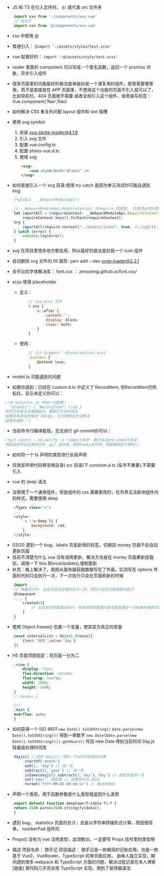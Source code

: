 * JS 和 TS 在引入文件时， `@/` 就代表 src 文件夹
```javascript
    import xxx from './components/xxx.vue'
    // 相当于
    import xxx from '@/components/xxx.vue'
```
* css 中使用 @
 * 普通引入： `@import './assets/styles/test.scss'`
 * vue 配置好的： `import '~@/assets/style/test.scss'`

* router 里面的 component 可以写成一个匿名函数，返回一个 promise 对象，异步引入组件

* 很多页面里的功能最好的做法是单独封装一个课复用的组件，那里需要哪里用，而不是直接放在 APP 页面里，不想用这个功能的页面不引入就可以了，比如导航栏，404 页面就不需要.或者全局引入这个组件，谁用谁写标签：Vue.component('Nav',Nav)

* 如何解决 CSS 重复的问题  layout 组件和 slot 插槽

* 使用 svg symbol
    1. 安装 svg-sprite-loader@4.1.6
    2. 引入 svg 文件
    3. 配置 vue.config.ts
    4. 配置 shims-vue.d.ts
    5. 使用 svg 
    ```html
        <svg>
            <use xlink:href="#label" />
        </svg>
    ```
* 如何直接引入一个 svg 目录:使用 try catch 是因为单元测试时可能会遇到 bug
```javascript
    /*global  __WebpackModuleApi*/

    // __WebpackModuleApi.RequireContext 为require 的类型， TS要求必须加类型
    let importAll = (requireContext: __WebpackModuleApi.RequireContext) =>
        requireContext.keys().forEach(requireContext);
    try {
        importAll(require.context("../assets/icons", true, /\.svg$/));
    } catch (error) {
        console.log(error);
    }
```

* svg 在项目里很多地方都会用，所以最好的做法是封装一个 icon 组件

* 自动删除 svg 文件的 fill 属性: yarn add --dev svgo-loader@2.2.1

* 全平台的字体解决库： font.css ： zenozeng.github.io/font.css/

* scss 使用 placeholder
    * 定义： 
        ```javascript
            // xxx.scss 文件
            % xxx {
                &::after {
                    content:'';
                    display: block;
                    clear: both;
                }
            }
        ```
    * 使用：
        ```javascript
            // 引入 @import '~@/xxx/xxx/xxx.scss'
            .buttons {
                @extend %xxx;
            }
        ```

* model.ts 可能遇到的问题
* 如果你遇到：已经在 custom.d.ts 中定义了 RecordItem, 但RecordItem仍然标红，显示未定义你可以：
```javascript
/*在 eslintrc.js 中加一行配置：
  "globals": { "RecordItem": true }
保存后彻底关闭编辑器后，重新打开当前项目
如果还有类似的情况（如Tag），也可按照此方法解决
如果你遇到：*/
```
* 当前命令行编译报错，无法进行 git commit你可以：
```javascript
/*git commit --no-verify -m "commit信息" 跳过本次pre-commit验证
找到当前项目目录所在的 .git 文件夹，删除hooks文件夹，彻底删除这个限制*/
```

* 如何将一个 ts 声明的类型进行全局声明
* 将类型声明代码移至根目录( src 目录)下 cunstom.d.ts (名字不重要),不需要引入

* vue 的 deep 语法
* 当使用了一个通用组件，但是组件的 css 需要更改时，在外界无法影响组件内的样式，需要使用 deep
```javascript
    <Types class="x">
    ...
    <style>
        .x ::v-deep li {
            background: red;
        }
    </style>
```

* 03/20 遇到一个 bug，labels 页面新增的标签，切换回 money 页面不会自动更新页面
* 目前不清楚为什么 vue 没有调用更新，解决方法是在 money 页面重新挂载前，调用一下 this.$forceUpdate(),强制更新
* 补充：晚上解决了，我把从服务器获取数据写在了外面，实测写在 options 外面的代码只会执行一次，下一次执行只会在页面刷新的时候
```javascript
    import ....
    // 外面的代码  此处只会在挂载时执行一次，然后只会在页面刷新时执行
    @Component
    .... {
        created(){
            // 此处每次挂载都会执行，但是获取的数据只是页面在最近一次刷新时更新的数据
        }
    }
```

* 使用 Object.freeze() 包裹一个变量，使其变为真正的常量
```javascript
    const intervalList = Object.freeze([
        {text:'按天',value:'day'}
    ])
```

* H5 页面顶部固定：将页面一分为二
```css
    .view {
        display: flex;
        flex-direction: column;
        flex-wrap: nowrap;
        width: 100%;
        height: 100%;
    }
    /*.header {

    }*/
    .main {
    overflow: auto;
    }
```

* 如何获得一个 ISO 8601
`new Date().toISOString()`
`Date.parse(new Date().toISOString())` 得到一串数字
`new Date(Date.parse(new Date().toISOString())).getHours()` 传回 new Date 得到当前时间
Day.js  轻量级处理时间库
```javascript
    dayjs() //调用 dayjs() 得到一个对时间封装的对象
        .startOf('month')
        .add(1, 'day') // 加一天
        .subtract(1,'year') // 减一年
        .isSame(dayjs().subtract(2,'day'),'day') // 和前天是同一天
        .set('year', 2022) // 设置年份为 2022
        .format('YYYY-MM-DD HH:mm:ss') // 输出的格式
```

* 声明一个类型，用于函数参数是什么类型就返回什么类型
```javascript
    export default function deepCope<T>(data:T):T {
    return JSON.parse(JSON.stringify(data));
    }
```

* 遇到 bug， statistics 页面的总计，总是以字符串拼接形式计算，原因很简单， numberPad 组件的
* Props() 没有为 vue 注明类型，血泪教训，一定要写 Props 括号里的类型呀


* 描述
项目名称： 随手记
项目描述： 随手记是一款极简的记账应用，也是一款基于 Vue2、VueRouter、TypeScript 的单页面应用，
由单人独立实现，期间遇到很多 webpack 和 TypeScript 方面的问题，解决过程记录在本人博客[链接]
源代码几乎完全用 TypeScript 实现，用到了装饰器语法